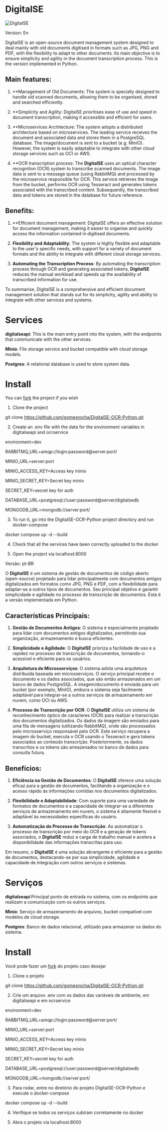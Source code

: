 # DigitalSE 

![DigitalSE](./DigitalSE.jpg)

Version: En

DigitalSE is an open-source document management system designed to deal mainly with old documents digitised in formats such as JPG, PNG and PDF, with the flexibility to adapt to other documents. Its main objective is to ensure simplicity and agility in the document transcription process. This is the version implemented in Python.

## Main features:

1. **Management of Old Documents: The system is specially designed to handle old scanned documents, allowing them to be organised, stored and searched efficiently.

2. **Simplicity and Agility: DigitalSE prioritises ease of use and speed in document transcription, making it accessible and efficient for users.

3. **Microservices Architecture: The system adopts a distributed architecture based on microservices. The leading service receives the document and associated data and stores them in a PostgreSQL database. The image/document is sent to a bucket (e.g. MinIO). However, the system is easily adaptable to integrate with other cloud storage services such as OCI or AWS.

4. **OCR transcription process: The **DigitalSE** uses an optical character recognition (OCR) system to transcribe scanned documents. The image data is sent to a message queue (using RabbitMQ) and processed by the microservice responsible for OCR. This service retrieves the image from the bucket, performs OCR using Tesseract and generates tokens associated with the transcribed content. Subsequently, the transcribed data and tokens are stored in the database for future reference.

## Benefits:

1. **Efficient document management: DigitalSE offers an effective solution for document management, making it easier to organise and quickly access the information contained in digitised documents.

2. **Flexibility and Adaptability**: The system is highly flexible and adaptable to the user's specific needs, with support for a variety of document formats and the ability to integrate with different cloud storage services.

3. **Automating the Transcription Process**: By automating the transcription process through OCR and generating associated tokens, **DigitalSE** reduces the manual workload and speeds up the availability of transcribed information for use.

To summarise, DigitalSE is a comprehensive and efficient document management solution that stands out for its simplicity, agility and ability to integrate with other services and systems.

# Services

**digitalseapi**: This is the main entry point into the system, with the endpoints that communicate with the other services.

**Minio**: File storage service and bucket compatible with cloud storage models.

**Postgres**: A relational database is used to store system data.

# Install


You can [fork](https://github.com/gomesrocha/DigitalSE-OCR-Python/fork) the project if you wish 


1. Clone the project

git clone https://github.com/gomesrocha/DigitalSE-OCR-Python.git

2. Create an .env file with the data for the environment variables in digitalseapi and ocrservice

environment=dev

RABBITMQ_URL=amqp://login:password@server:port/

MINIO_URL=server:port

MINIO_ACCESS_KEY=Access key minio

MINIO_SECRET_KEY=Secret key minio

SECRET_KEY=secret key for auth

DATABASE_URL=postgresql://user:password@server/digitalsedb

MONGODB_URL=mongodb://server:port/


3. To run it, go into the DIgitalSE-OCR-Python project directory and run docker-compose


docker compose up -d --build


4. Check that all the services have been correctly uploaded to the docker

5. Open the project via localhost:8000

Versão: pt-BR

O **DigitalSE** é um sistema de gestão de documentos de código aberto (open-source) projetado para lidar principalmente com documentos antigos digitalizados em formatos como JPG, PNG e PDF, com a flexibilidade para adaptar-se a outros tipos de documentos. Seu principal objetivo é garantir simplicidade e agilidade no processo de transcrição de documentos.  Esta é a versão implementada em Python.

## Características Principais:

1. **Gestão de Documentos Antigos**: O sistema é especialmente projetado para lidar com documentos antigos digitalizados, permitindo sua organização, armazenamento e busca eficientes.

2. **Simplicidade e Agilidade**: O **DigitalSE** prioriza a facilidade de uso e a rapidez no processo de transcrição de documentos, tornando-o acessível e eficiente para os usuários.

3. **Arquitetura de Microsserviços**: O sistema adota uma arquitetura distribuída baseada em microsserviços. O serviço principal recebe o documento e os dados associados, que são então armazenados em um banco de dados PostgreSQL. A imagem/documento é enviada para um bucket (por exemplo, MinIO), embora o sistema seja facilmente adaptável para integrar-se a outros serviços de armazenamento em nuvem, como OCI ou AWS.

4. **Processo de Transcrição por OCR**: O **DigitalSE** utiliza um sistema de reconhecimento óptico de caracteres (OCR) para realizar a transcrição dos documentos digitalizados. Os dados da imagem são enviados para uma fila de mensagens (utilizando RabbitMQ), onde são processados pelo microsserviço responsável pelo OCR. Este serviço recupera a imagem do bucket, executa o OCR usando o Tesseract e gera tokens associados ao conteúdo transcrição. Posteriormente, os dados transcritos e os tokens são armazenados no banco de dados para consulta futura.

## Benefícios:

1. **Eficiência na Gestão de Documentos**: O **DigitalSE** oferece uma solução eficaz para a gestão de documentos, facilitando a organização e o acesso rápido às informações contidas nos documentos digitalizados.

2. **Flexibilidade e Adaptabilidade**: Com suporte para uma variedade de formatos de documentos e a capacidade de integrar-se a diferentes serviços de armazenamento em nuvem, o sistema é altamente flexível e adaptável às necessidades específicas do usuário.

3. **Automatização do Processo de Transcrição**: Ao automatizar o processo de transcrição por meio do OCR e a geração de tokens associados, o **DigitalSE** reduz a carga de trabalho manual e acelera a disponibilidade das informações transcritas para uso.

Em resumo, o **DigitalSE** é uma solução abrangente e eficiente para a gestão de documentos, destacando-se por sua simplicidade, agilidade e capacidade de integração com outros serviços e sistemas.

# Serviços

**digitalseapi**:Principal ponto de entrada no sistema, com os endpoints que realizam a comunicação com os outros serviços.

**Minio**: Serviço de armazenamento de arquivos, bucket compatível com modelos de cloud storage.

**Postgres**: Banco de dados relacional, utilizado para armazenar os dados do sistema.

# Install


Você pode fazer um [fork](https://github.com/gomesrocha/DigitalSE-OCR-Python/fork) do projeto caso desejar 


1. Clone o projeto



git clone https://github.com/gomesrocha/DigitalSE-OCR-Python.git

2. Crie um arquivo .env com os dados das variáveis de ambiente, em digitalseapi e em ocrservice

environment=dev

RABBITMQ_URL=amqp://login:password@server:port/

MINIO_URL=server:port

MINIO_ACCESS_KEY=Access key minio

MINIO_SECRET_KEY=Secret key minio

SECRET_KEY=secret key for auth

DATABASE_URL=postgresql://user:password@server/digitalsedb

MONGODB_URL=mongodb://server:port/

3. Para rodar, entre no diretório do projeto DIgitalSE-OCR-Python e execute o docker-compose


docker compose up -d --build


4. Verifique se todos os serviços subiram corretamente no docker

5. Abra o projeto via localhost:8000

